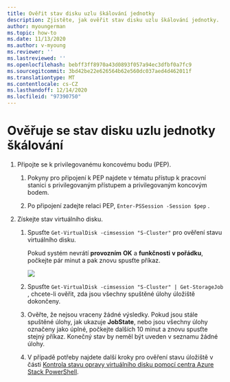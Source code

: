 ```yaml
---
title: Ověřit stav disku uzlu škálování jednotky
description: Zjistěte, jak ověřit stav disku uzlu škálování jednotky.
author: myoungerman
ms.topic: how-to
ms.date: 11/13/2020
ms.author: v-myoung
ms.reviewer: ''
ms.lastreviewed: ''
ms.openlocfilehash: bebff3ff8970a43d0893f057a94ec3dfbf0a7fc9
ms.sourcegitcommit: 3bd42be22e626564b62e560dc037aed4d462011f
ms.translationtype: MT
ms.contentlocale: cs-CZ
ms.lasthandoff: 12/14/2020
ms.locfileid: "97390750"
---
```

# <a name="verifying-scale-unit-node-disk-health"></a>Ověřuje se stav disku uzlu jednotky škálování

1.  Připojte se k privilegovanému koncovému bodu (PEP).

    1.  Pokyny pro připojení k PEP najdete v tématu přístup k pracovní stanici s privilegovaným přístupem a privilegovaným koncovým bodem.

    1.  Po připojení zadejte relaci PEP, `Enter-PSSession -Session $pep` .

2.  Získejte stav virtuálního disku.

    1.  Spusťte `Get-VirtualDisk -cimsession "S-Cluster"` pro ověření stavu virtuálního disku.

        Pokud systém nevrátí **provozním** **OK** a **funkčnosti** **v pořádku**, počkejte pár minut a pak znovu spusťte příkaz.
        
        ![](media/image-57.png)
        
    1.  Spusťte `Get-VirtualDisk -cimsession "S-Cluster" | Get-StorageJob` , chcete-li ověřit, zda jsou všechny spuštěné úlohy úložiště dokončeny.
    
    1.  Ověřte, že nejsou vraceny žádné výsledky. Pokud jsou stále spuštěné úlohy, jak ukazuje **JobState**, nebo jsou všechny úlohy označeny jako úplné, počkejte dalších 10 minut a znovu spusťte stejný příkaz. Konečný stav by neměl být uveden v seznamu žádné úlohy.
    
    1.  V případě potřeby najdete další kroky pro ověření stavu úložiště v části [Kontrola stavu opravy virtuálního disku pomocí centra Azure Stack PowerShell](https://docs.microsoft.com/azure-stack/operator/azure-stack-replace-disk?view=azs-2002&check-the-status-of-virtual-disk-repair-using-azure-stack-hub-powershell).
        
